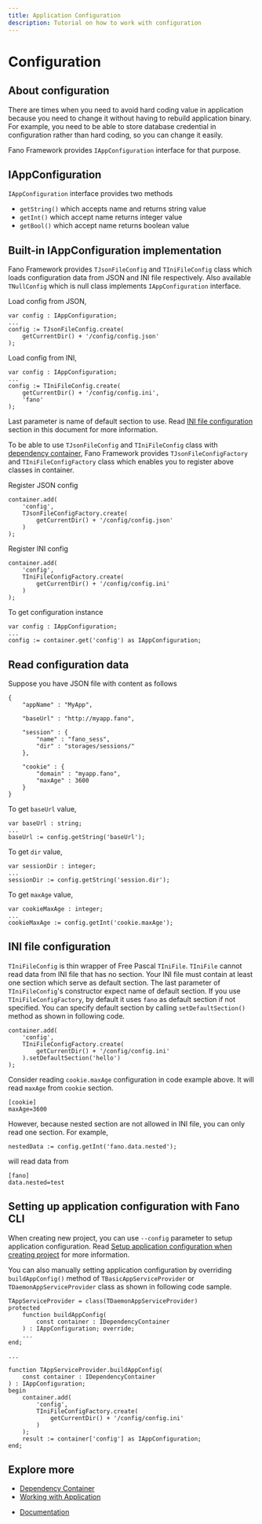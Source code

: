 ```yaml
---
title: Application Configuration
description: Tutorial on how to work with configuration
---
```


<h1 class="major">Configuration</h1>

## About configuration

There are times when you need to avoid hard coding value in application because
you need to change it without having to rebuild application binary. For example, you need to be able to store database credential in configuration rather than hard coding, so you can change it easily.

Fano Framework provides `IAppConfiguration` interface for that purpose.

## IAppConfiguration

`IAppConfiguration` interface provides two methods

- `getString()` which accepts name and returns string value
- `getInt()` which accept name returns integer value
- `getBool()` which accept name returns boolean value

## Built-in IAppConfiguration implementation

Fano Framework provides `TJsonFileConfig` and `TIniFileConfig` class which loads configuration data from JSON and INI file respectively. Also available `TNullConfig` which is null class implements `IAppConfiguration` interface.

Load config from JSON,

```
var config : IAppConfiguration;
...
config := TJsonFileConfig.create(
    getCurrentDir() + '/config/config.json'
);
```

Load config from INI,

```
var config : IAppConfiguration;
...
config := TIniFileConfig.create(
    getCurrentDir() + '/config/config.ini',
    'fano'
);
```
Last parameter is name of default section to use. Read [INI file configuration](#ini-file-configuration) section in this document for more information.

To be able to use `TJsonFileConfig` and `TIniFileConfig` class with [dependency container](/dependency-container), Fano Framework provides `TJsonFileConfigFactory` and `TIniFileConfigFactory` class which enables you to register above classes in container.

Register JSON config
```
container.add(
    'config',
    TJsonFileConfigFactory.create(
        getCurrentDir() + '/config/config.json'
    )
);
```

Register INI config
```
container.add(
    'config',
    TIniFileConfigFactory.create(
        getCurrentDir() + '/config/config.ini'
    )
);
```


To get configuration instance

```
var config : IAppConfiguration;
...
config := container.get('config') as IAppConfiguration;
```

## Read configuration data

Suppose you have JSON file with content as follows

```
{
    "appName" : "MyApp",

    "baseUrl" : "http://myapp.fano",

    "session" : {
        "name" : "fano_sess",
        "dir" : "storages/sessions/"
    },

    "cookie" : {
        "domain" : "myapp.fano",
        "maxAge" : 3600
    }
}
```

To get `baseUrl` value,

```
var baseUrl : string;
...
baseUrl := config.getString('baseUrl');
```

To get `dir` value,

```
var sessionDir : integer;
...
sessionDir := config.getString('session.dir');
```

To get `maxAge` value,

```
var cookieMaxAge : integer;
...
cookieMaxAge := config.getInt('cookie.maxAge');
```

## <a name="ini-file-configuration"></a>INI file configuration

`TIniFileConfig` is thin wrapper of Free Pascal `TIniFile`. `TIniFile` cannot read data from INI file that has no section. Your INI file must contain at least one section which serve as default section. The last parameter of `TIniFileConfig`'s constructor expect name of default section. If you use `TIniFileConfigFactory`, by default it uses `fano` as default section if not specified. You can specify default section by calling `setDefaultSection()` method as shown in following code.

```
container.add(
    'config',
    TIniFileConfigFactory.create(
        getCurrentDir() + '/config/config.ini'
    ).setDefaultSection('hello')
);
```

Consider reading `cookie.maxAge` configuration in code example above. It will read `maxAge` from `cookie` section.

```
[cookie]
maxAge=3600
```

However, because nested section are not allowed in INI file, you can only read one section. For example,

```
nestedData := config.getInt('fano.data.nested');
```
will read data from

```
[fano]
data.nested=test
```

## Setting up application configuration with Fano CLI
When creating new project, you can use `--config` parameter to setup application configuration.
Read [Setup application configuration when creating project](/scaffolding-with-fano-cli#setup-application-configuration-when-creating-project) for more information.

You can also manually setting application configuration by overriding `buildAppConfig()` method of `TBasicAppServiceProvider` or `TDaemonAppServiceProvider` class as shown in following code sample.

```
TAppServiceProvider = class(TDaemonAppServiceProvider)
protected
    function buildAppConfig(
        const container : IDependencyContainer
    ) : IAppConfiguration; override;
    ...
end;

...

function TAppServiceProvider.buildAppConfig(
    const container : IDependencyContainer
) : IAppConfiguration;
begin
    container.add(
        'config',
        TIniFileConfigFactory.create(
            getCurrentDir() + '/config/config.ini'
        )
    );
    result := container['config'] as IAppConfiguration;
end;

```

## Explore more

- [Dependency Container](/dependency-container)
- [Working with Application](/working-with-application)

<ul class="actions">
    <li><a href="/documentation" class="button">Documentation</a></li>
</ul>
